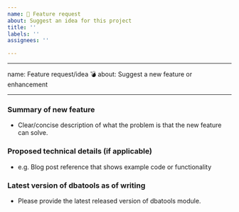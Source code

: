 ```yaml
---
name: 🙋 Feature request
about: Suggest an idea for this project
title: ''
labels: ''
assignees: ''

---
```


---
name: Feature request/idea :bomb:
about: Suggest a new feature or enhancement

---

### Summary of new feature

* Clear/concise description of what the problem is that the new feature can solve.

### Proposed technical details (if applicable)

* e.g. Blog post reference that shows example code or functionality

### Latest version of dbatools as of writing

* Please provide the latest released version of dbatools module.
